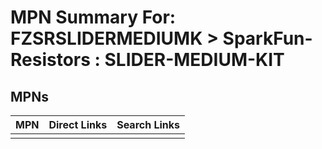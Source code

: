 



# MPN Summary For: FZSRSLIDERMEDIUMK > SparkFun-Resistors : SLIDER-MEDIUM-KIT

## MPNs
  

|MPN|Direct Links|Search Links|
| :--- | :--- | :--- |
||||

